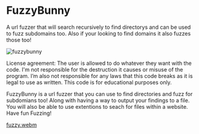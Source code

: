 # FuzzyBunny
A url fuzzer that will search recursively to find directorys and can be used to fuzz subdomains too. Also if your looking to find domains it also fuzzes those too!

![fuzzybunny](https://github.com/user-attachments/assets/1525782e-088b-4294-ae5e-4bfc89aedd17)

License agreement: The user is allowed to do whatever they want with the code. I'm not responsible for the destruction it causes or misuse of the program. I’m also not responsible for any laws that this code breaks as it is legal to use as written. This code is for educational purposes only.


FuzzyBunny is a url fuzzer that you can use to find directories and fuzz for subdomians too! Along with having a way to output your findings to a file. You will also be able to use extentions to seach for files within a website. Have fun Fuzzing!

[fuzzy.webm](https://github.com/user-attachments/assets/39b0acc1-4261-46b3-bcfc-1cec6f62e3e6)
